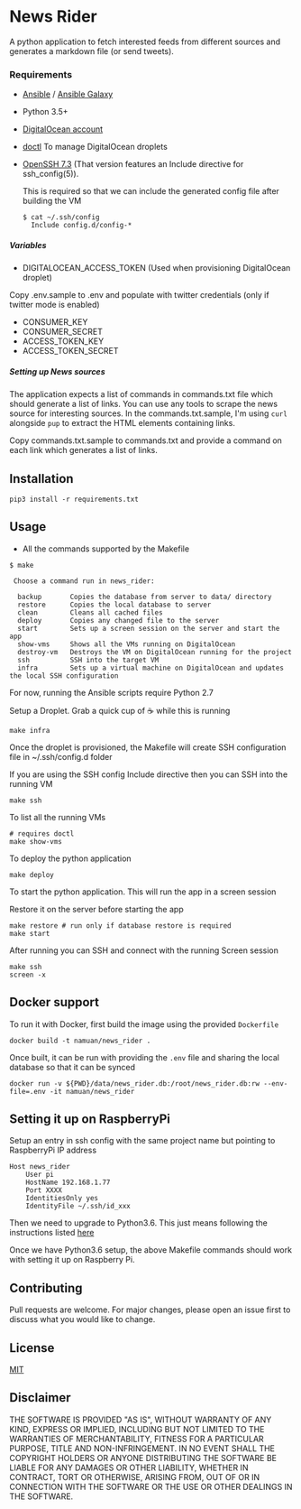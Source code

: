 # News Rider

A python application to fetch interested feeds from different sources and generates a markdown file (or send tweets).

### Requirements

* [Ansible](https://docs.ansible.com/ansible/latest/installation_guide/intro_installation.html#installation-guide) / [Ansible Galaxy](https://galaxy.ansible.com)
* Python 3.5+
* [DigitalOcean account](https://m.do.co/c/da51ec30754c)
* [doctl](https://github.com/digitalocean/doctl) To manage DigitalOcean droplets
* [OpenSSH 7.3](http://man.openbsd.org/ssh_config) (That version features an Include directive for ssh_config(5)).

  This is required so that we can include the generated config file after building the VM

  ```
  $ cat ~/.ssh/config
    Include config.d/config-*
  ```

##### Variables

* DIGITALOCEAN_ACCESS_TOKEN (Used when provisioning DigitalOcean droplet)

Copy .env.sample to .env and populate with twitter credentials (only if twitter mode is enabled)

* CONSUMER_KEY
* CONSUMER_SECRET
* ACCESS_TOKEN_KEY
* ACCESS_TOKEN_SECRET

##### Setting up News sources

The application expects a list of commands in commands.txt file which should generate a list of links. 
You can use any tools to scrape the news source for interesting sources. In the commands.txt.sample, I'm using
`curl` alongside `pup` to extract the HTML elements containing links. 

Copy commands.txt.sample to commands.txt and provide a command on each link which generates a list of links.  

## Installation

```
pip3 install -r requirements.txt
```

## Usage

* All the commands supported by the Makefile

```
$ make

 Choose a command run in news_rider:

  backup       Copies the database from server to data/ directory
  restore      Copies the local database to server
  clean        Cleans all cached files
  deploy       Copies any changed file to the server
  start        Sets up a screen session on the server and start the app
  show-vms     Shows all the VMs running on DigitalOcean
  destroy-vm   Destroys the VM on DigitalOcean running for the project
  ssh          SSH into the target VM
  infra        Sets up a virtual machine on DigitalOcean and updates the local SSH configuration
```

For now, running the Ansible scripts require Python 2.7

Setup a Droplet. Grab a quick cup of ☕️ while this is running

```
make infra
```

Once the droplet is provisioned, the Makefile will create SSH configuration file in ~/.ssh/config.d folder

If you are using the SSH config Include directive then you can SSH into the running VM

```
make ssh
```

To list all the running VMs

```
# requires doctl
make show-vms
```

To deploy the python application

```
make deploy
```

To start the python application.
This will run the app in a screen session

Restore it on the server before starting the app

```
make restore # run only if database restore is required
make start
```

After running you can SSH and connect with the running Screen session

```
make ssh
screen -x
```

## Docker support

To run it with Docker, first build the image using the provided `Dockerfile`

```
docker build -t namuan/news_rider .
```

Once built, it can be run with providing the `.env` file and sharing the local database so that it can be synced

```
docker run -v ${PWD}/data/news_rider.db:/root/news_rider.db:rw --env-file=.env -it namuan/news_rider
```

## Setting it up on RaspberryPi

Setup an entry in ssh config with the same project name but pointing to RaspberryPi IP address

```
Host news_rider
	User pi
	HostName 192.168.1.77
	Port XXXX
	IdentitiesOnly yes
	IdentityFile ~/.ssh/id_xxx
```

Then we need to upgrade to Python3.6. This just means following the instructions listed [here](https://gist.github.com/SeppPenner/46349b29d90f71fe14319c59f2d7e4e4)

Once we have Python3.6 setup, the above Makefile commands should work with setting it up on Raspberry Pi.

## Contributing
Pull requests are welcome. For major changes, please open an issue first to discuss what you would like to change.

## License
[MIT](https://choosealicense.com/licenses/mit/)

## Disclaimer

THE SOFTWARE IS PROVIDED "AS IS", WITHOUT WARRANTY OF ANY KIND, EXPRESS OR IMPLIED, INCLUDING BUT NOT LIMITED TO THE WARRANTIES OF MERCHANTABILITY, FITNESS FOR A PARTICULAR PURPOSE, TITLE AND NON-INFRINGEMENT. IN NO EVENT SHALL THE COPYRIGHT HOLDERS OR ANYONE DISTRIBUTING THE SOFTWARE BE LIABLE FOR ANY DAMAGES OR OTHER LIABILITY, WHETHER IN CONTRACT, TORT OR OTHERWISE, ARISING FROM, OUT OF OR IN CONNECTION WITH THE SOFTWARE OR THE USE OR OTHER DEALINGS IN THE SOFTWARE.
